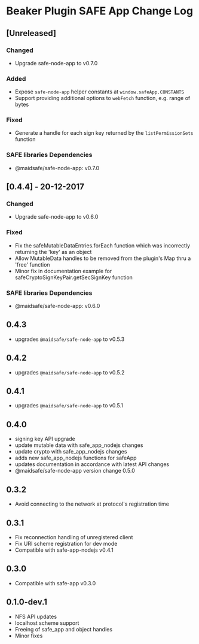 # Beaker Plugin SAFE App Change Log

## [Unreleased]
### Changed
- Upgrade safe-node-app to v0.7.0

### Added
- Expose `safe-node-app` helper constants at `window.safeApp.CONSTANTS`
- Support providing additional options to `webFetch` function, e.g. range of bytes

### Fixed
- Generate a handle for each sign key returned by the `listPermissionSets` function

### SAFE libraries Dependencies
- @maidsafe/safe-node-app: v0.7.0

## [0.4.4] - 20-12-2017
### Changed
- Upgrade safe-node-app to v0.6.0

### Fixed
- Fix the safeMutableDataEntries.forEach function which was incorrectly returning the 'key' as an object
- Allow MutableData handles to be removed from the plugin's Map thru a 'free' function
- Minor fix in documentation example for safeCryptoSignKeyPair.getSecSignKey function

### SAFE libraries Dependencies
- @maidsafe/safe-node-app: v0.6.0

## 0.4.3

- upgrades `@maidsafe/safe-node-app` to v0.5.3


## 0.4.2

- upgrades `@maidsafe/safe-node-app` to v0.5.2

## 0.4.1

- upgrades `@maidsafe/safe-node-app` to v0.5.1

## 0.4.0

- signing key API upgrade
- update mutable data with safe_app_nodejs  changes
- update crypto with safe_app_nodejs changes
- adds new safe_app_nodejs functions for safeApp
- updates documentation in accordance with latest API changes
- @maidsafe/safe-node-app version change 0.5.0

## 0.3.2

- Avoid connecting to the network at protocol's registration time


## 0.3.1

- Fix reconnection handling of unregistered client
- Fix URI scheme registration for dev mode
- Compatible with safe-app-nodejs v0.4.1


## 0.3.0

- Compatible with safe-app v0.3.0


## 0.1.0-dev.1

- NFS API updates
- localhost scheme support
- Freeing of safe_app and object handles
- Minor fixes
